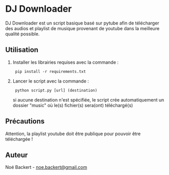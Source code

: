 # DJ Downloader

DJ Downloader est un script basique basé sur pytube afin de télécharger des audios et playlist de musique provenant de youtube dans la meilleure qualité possible.

## Utilisation

1. Installer les librairies requises avec la commande :

        pip install -r requirements.txt

2. Lancer le script avec la commande :

        python script.py [url] (destination)

    si aucune destination n'est spécifiée, le script crée automatiquement un dossier "music" où le(s) fichier(s) sera(ont) téléchargé(s)

## Précautions

Attention, la playlist youtube doit être publique pour pouvoir être téléchargée !

## Auteur

Noé Backert - [noe.backert@gmail.com](mailto:noe.backert@gmail.com)